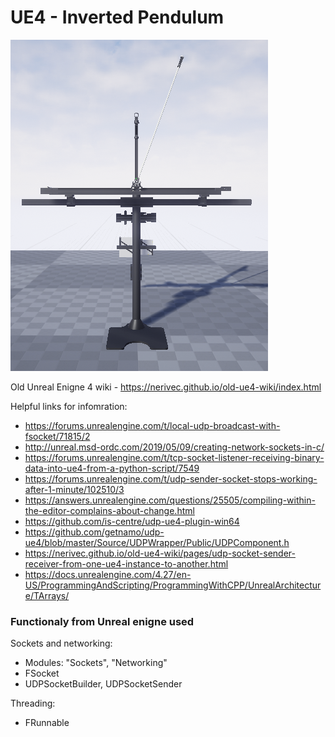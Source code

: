 # UE4 - Inverted Pendulum

![Inverted Pendulum logo](misc/images/pend_logo.png)
<!-- <img src="./misc/images/pend_logo.png" alt="PoleCart logo" style="height: 100px; width:100px;"/> -->

Old Unreal Enigne 4 wiki - https://nerivec.github.io/old-ue4-wiki/index.html

Helpful links for infomration:
* https://forums.unrealengine.com/t/local-udp-broadcast-with-fsocket/71815/2
* http://unreal.msd-ordc.com/2019/05/09/creating-network-sockets-in-c/
* https://forums.unrealengine.com/t/tcp-socket-listener-receiving-binary-data-into-ue4-from-a-python-script/7549
* https://forums.unrealengine.com/t/udp-sender-socket-stops-working-after-1-minute/102510/3
* https://answers.unrealengine.com/questions/25505/compiling-within-the-editor-complains-about-change.html
* https://github.com/is-centre/udp-ue4-plugin-win64
* https://github.com/getnamo/udp-ue4/blob/master/Source/UDPWrapper/Public/UDPComponent.h
* https://nerivec.github.io/old-ue4-wiki/pages/udp-socket-sender-receiver-from-one-ue4-instance-to-another.html
* https://docs.unrealengine.com/4.27/en-US/ProgrammingAndScripting/ProgrammingWithCPP/UnrealArchitecture/TArrays/

### Functionaly from Unreal enigne used

Sockets and networking:
* Modules: "Sockets", "Networking"
* FSocket
* UDPSocketBuilder, UDPSocketSender

Threading:
* FRunnable